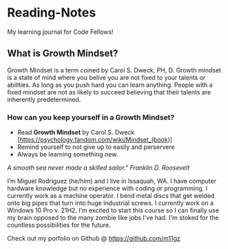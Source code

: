 # Reading-Notes 
My learning journal for Code Fellows!

## What is Growth Mindset? ##

Growth Mindset is a term coined by Carol S. Dweck, PH, D. Growth mindset is a state of mind where you belive you are not fixed to your talents or abilities. As long as you push hard you can learn anything. People with a fixed mindset are not as likely to succeed believing that their talents are inherently predetermined. 

### How can you keep yourself in a Growth Mindset? ###
- Read **Growth Mindset** by Carol S. Dweck [https://psychology.fandom.com/wiki/Mindset_(book)]
- Remind yourself to not give up to easily and perservere
- Always be learning something new. 

*A smooth sea never made a skilled sailor.” Franklin D. Roosevelt*



I’m Miguel Rodriguez (he/him) and I live in Issaquah, WA.  I have computer hardware knowledge but no experience with coding or programming. I currently work as a machine operator. I bend metal discs that get welded onto big pipes that turn into huge industrial screws. I currently work on a Windows 10 Pro v. 21H2. I’m excited to start this course so I can finally use my brain opposed to the many zombie like jobs I've had. I'm stoked for the countless possibilities for the future.

Check out my porfolio on Github 
@ https://github.com/m11gz

 
